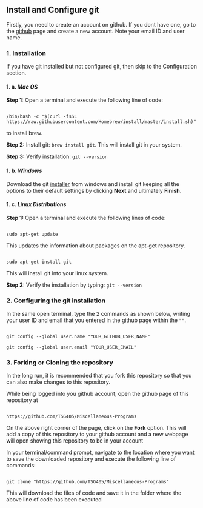 ## Install and Configure git

Firstly, you need to create an account on github. If you dont have one, go to the [github](https://github.com/) page and create a new account. Note your email ID and user name.

### 1. Installation

If you have git installed but not configured git, then skip to the Configuration section.

#### 1. a. *Mac OS*

**Step 1:** Open a terminal and execute the following line of code:

```

/bin/bash -c "$(curl -fsSL https://raw.githubusercontent.com/Homebrew/install/master/install.sh)"

```

to install brew.

**Step 2:** Install git: `brew install git`. This will install git in your system.

**Step 3:** Verify installation: `git --version`

#### 1. b. *Windows*

Download the git [installer](https://gitforwindows.org/) from windows and install git keeping all the options to their default settings by clicking **Next** and ultimately **Finish**.

#### 1. c. *Linux Distributions*

**Step 1:** Open a terminal and execute the following lines of code:

```

sudo apt-get update

```

This updates the information about packages on the apt-get repository.

```

sudo apt-get install git

```

This will install git into your linux system.

**Step 2:** Verify the installation by typing: `git --version`

### 2. Configuring the git installation

In the same open terminal, type the 2 commands as shown below, writing your user ID and email that you entered in the github page within the `""`.

```

git config --global user.name "YOUR_GITHUB_USER_NAME"

git config --global user.email "YOUR_USER_EMAIL"

```

### 3. Forking or Cloning the repository

In the long run, it is recommended that you fork this repository so that you can also make changes to this repository.

While being logged into you github account, open the github page of this repository at

```

https://github.com/TSG405/Miscellaneous-Programs

```

On the above right corner of the page, click on the **Fork** option. This will add a copy of this repository to your github account and a new webpage will open showing this repository to be in your account

In your terminal/command prompt, navigate to the location where you want to save the downloaded repository and execute the following line of commands:

```

git clone "https://github.com/TSG405/Miscellaneous-Programs"

```

This will download the files of code and save it in the folder where the above line of code has been executed
